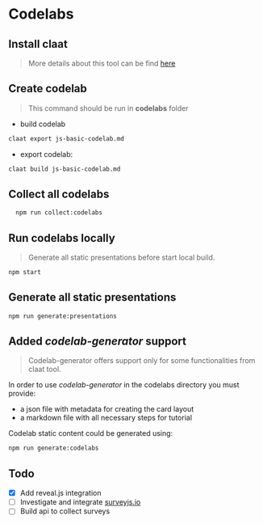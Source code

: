 # Codelabs

## Install claat

> More details about this tool can be find [here](https://github.com/googlecodelabs/tools)

## Create codelab

> This command should be run in **codelabs** folder

- build codelab

```bash
claat export js-basic-codelab.md
```

- export codelab:

```bash
claat build js-basic-codelab.md
```

## Collect all codelabs

```bash
  npm run collect:codelabs
```

## Run codelabs locally

> Generate all static presentations before start local build.

```bash
npm start
```

## Generate all static presentations

```bash
npm run generate:presentations
```

## Added *codelab-generator* support

> Codelab-generator offers support only for some functionalities from claat tool.

In order to use *codelab-generator* in the codelabs directory you must provide:

- a json file with metadata for creating the card layout
- a markdown file with all necessary steps for tutorial

Codelab static content could be generated using:

```bash
npm run generate:codelabs
```

## Todo

- [X] Add reveal.js integration
- [ ] Investigate and integrate [surveyjs.io](https://surveyjs.io/Examples/Library#content-js)
- [ ] Build api to collect surveys

